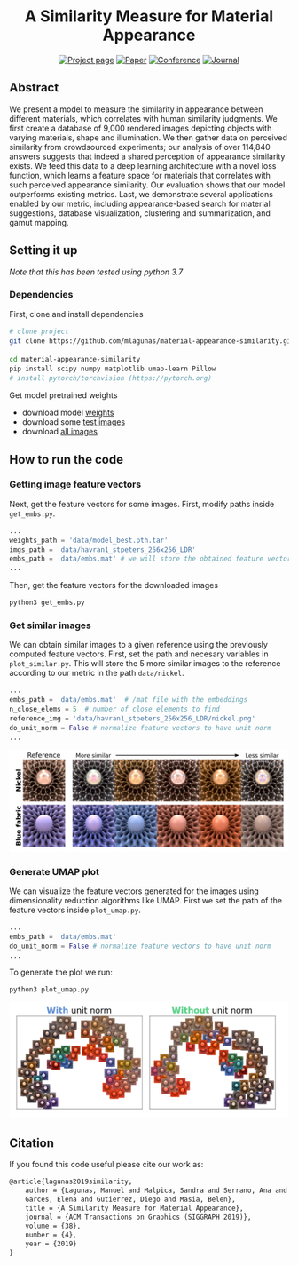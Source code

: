 <div align="center">  
  
# A Similarity Measure for Material Appearance   
[![Project page](https://img.shields.io/badge/-Project%20page-blue)](http://webdiis.unizar.es/~mlagunas/publication/material-similarity/)
[![Paper](https://img.shields.io/badge/Paper-PDF-red)](http://webdiis.unizar.es/~mlagunas/papers/similarity_siggraph_19_small.pdf)
[![Conference](https://img.shields.io/badge/SIGGRAPH-2019-green)](https://dl.acm.org/citation.cfm?id=3323036)
[![Journal](https://img.shields.io/badge/TOG-2019-green)](https://dl.acm.org/citation.cfm?id=3323036)

</div>

## Abstract   
We present a model to measure the similarity in appearance between different materials, which correlates with human similarity judgments. We first create a database of 9,000 rendered images depicting objects with varying materials, shape and illumination. We then gather data on perceived similarity from crowdsourced experiments; our analysis of over 114,840 answers suggests that indeed a shared perception of appearance similarity exists. We feed this data to a deep learning architecture with a novel loss function, which learns a feature space for materials that correlates with such perceived appearance similarity. Our evaluation shows that our model outperforms existing metrics. Last, we demonstrate several applications enabled by our metric, including appearance-based search for material suggestions, database visualization, clustering and summarization, and gamut mapping.

## Setting it up   
_Note that this has been tested using python 3.7_

### Dependencies
First, clone and install dependencies   
```bash
# clone project   
git clone https://github.com/mlagunas/material-appearance-similarity.git   

cd material-appearance-similarity 
pip install scipy numpy matplotlib umap-learn Pillow
# install pytorch/torchvision (https://pytorch.org)
 ```   

Get model pretrained weights
- download model [weights](https://drive.google.com/file/d/1lAkmIRTLgFXjgO5PQ7NNOCYQeNh0JH-N/view?usp=sharing)
- download some [test images](https://drive.google.com/file/d/1SAHOwnFLHhJAk_84zPlJ84dAmYl2TAdJ/view?usp=sharing)
- download [all images](https://drive.google.com/file/d/1v7hQHIrLZYocn-rW9kalVQP8wYQ6Kg3x/view?usp=sharing)

## How to run the code  

### Getting image feature vectors

Next, get the feature vectors for some images. First, modify paths inside `get_embs.py`.
```python
...
weights_path = 'data/model_best.pth.tar'
imgs_path = 'data/havran1_stpeters_256x256_LDR'
embs_path = 'data/embs.mat' # we will store the obtained feature vectors in this path
...
```

Then, get the feature vectors for the downloaded images
```bash
python3 get_embs.py    
```

### Get similar images
We can obtain similar images to a given reference using the previously computed feature vectors. First, set the path and necesary variables in `plot_similar.py`. This will store the 5 more similar images to the reference according to our metric in the path `data/nickel`.
```python
...
embs_path = 'data/embs.mat'  # /mat file with the embeddings
n_close_elems = 5  # number of close elements to find
reference_img = 'data/havran1_stpeters_256x256_LDR/nickel.png'
do_unit_norm = False # normalize feature vectors to have unit norm
...
```
<div align="center">  
<img src="__media/similar.png">
</div>

### Generate UMAP plot

We can visualize the feature vectors generated for the images using dimensionality reduction algorithms like UMAP. 
First we set the path of the feature vectors inside `plot_umap.py`. 
```python
...
embs_path = 'data/embs.mat'
do_unit_norm = False # normalize feature vectors to have unit norm
...
```
To generate the plot we run:
```bash
python3 plot_umap.py
```
<div align="center">  
<img src="__media/umap.png" >
</div>

## Citation   
If you found this code useful please cite our work as:
```
@article{lagunas2019similarity,
    author = {Lagunas, Manuel and Malpica, Sandra and Serrano, Ana and
    Garces, Elena and Gutierrez, Diego and Masia, Belen},
    title = {A Similarity Measure for Material Appearance},
    journal = {ACM Transactions on Graphics (SIGGRAPH 2019)},
    volume = {38},
    number = {4},
    year = {2019}
}
```   
